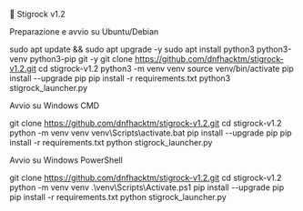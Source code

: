 🚀 Stigrock v1.2

Preparazione e avvio su Ubuntu/Debian

sudo apt update && sudo apt upgrade -y
sudo apt install python3 python3-venv python3-pip git -y
git clone https://github.com/dnfhacktm/stigrock-v1.2.git
cd stigrock-v1.2
python3 -m venv venv
source venv/bin/activate
pip install --upgrade pip
pip install -r requirements.txt
python3 stigrock_launcher.py


Avvio su Windows CMD

git clone https://github.com/dnfhacktm/stigrock-v1.2.git
cd stigrock-v1.2
python -m venv venv
venv\Scripts\activate.bat
pip install --upgrade pip
pip install -r requirements.txt
python stigrock_launcher.py


Avvio su Windows PowerShell

git clone https://github.com/dnfhacktm/stigrock-v1.2.git
cd stigrock-v1.2
python -m venv venv
.\venv\Scripts\Activate.ps1
pip install --upgrade pip
pip install -r requirements.txt
python stigrock_launcher.py
